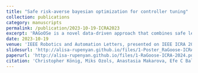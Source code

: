 ```yaml
---
title: "Safe risk-averse bayesian optimization for controller tuning"
collection: publications
category: manuscripts
permalink: /publication/2023-10-19-ICRA2023
excerpt: 'RAGoOSe is a novel data-driven approach that combines safe learning with risk-averse Bayesian optimization to safely tune controllers in high-precision systems with variable noise, demonstrating improved performance over traditional methods in both synthetic and real semiconductor manufacturing applications.'
date: 2023-10-19
venue: 'IEEE Robotics and Automation Letters, presented on IEEE ICRA 2023'
slidesurl: 'http://alisa-rupenyan.github.io/files/1-Poster_RaGoose-ICRA-2024.pdf'
paperurl: 'http://alisa-rupenyan.github.io/files/1-RaGoose-ICRA-2024.pdf'
citation: 'Christopher König, Miks Ozols, Anastasia Makarova, Efe C Balta, Andreas Krause, Alisa Rupenyan (2023). &quot;Safe risk-averse bayesian optimization for controller tuning.&quot; <i>IEEE Robotics and Automation Letters</i>. 8(8208 - 8215).'
---
```


